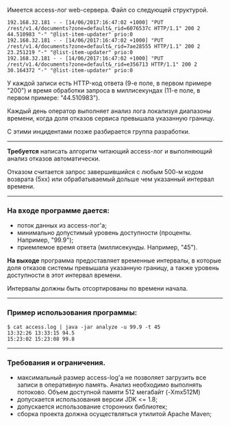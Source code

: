 Имеется access-лог web-сервера. Файл со следующей структурой.
````
192.168.32.181 - - [14/06/2017:16:47:02 +1000] "PUT /rest/v1.4/documents?zone=default&_rid=6076537c HTTP/1.1" 200 2 44.510983 "-" "@list-item-updater" prio:0
192.168.32.181 - - [14/06/2017:16:47:02 +1000] "PUT /rest/v1.4/documents?zone=default&_rid=7ae28555 HTTP/1.1" 200 2 23.251219 "-" "@list-item-updater" prio:0
192.168.32.181 - - [14/06/2017:16:47:02 +1000] "PUT /rest/v1.4/documents?zone=default&_rid=e356713 HTTP/1.1" 200 2 30.164372 "-" "@list-item-updater" prio:0
````

У каждой записи есть HTTP-код ответа (9-е поле, в первом примере "200") и время обработки запроса в миллисекундах (11-е поле, в первом примере: "44.510983").

Каждый день оператор выполняет анализ лога локализуя диапазоны времени, когда доля отказов сервиса превышала указанную границу. 

С этими инцидентами позже разбирается группа разработки.

___

**Требуется** написать алгоритм читающий access-лог и выполняющий анализ отказов автоматически.

Отказом считается запрос завершившийся с любым 500-м кодом возврата (5xx) или обрабатываемый дольше чем указанный интервал времени.

___

### На входе программе дается:

* поток данных из access-лог'а;
* минимально допустимый уровень доступности (проценты. Например, "99.9");
* приемлемое время ответа (миллисекунды. Например, "45").

**На выходе** программа предоставляет временные интервалы, в которые доля отказов системы превышала указанную границу, а также уровень доступности в этот интервал времени. 

Интервалы должны быть отсортированы по времени начала.

___

### Пример использования программы:

````
$ cat access.log | java -jar analyze -u 99.9 -t 45
13:32:26 13:33:15 94.5
15:23:02 15:23:08 99.8
````

___

### Требования и ограничения.

* максимальный размер access-log'а не позволяет загрузить все записи в оперативную память. Анализ необходимо выполнять потоково. Объем доступной памяти 512 мегабайт (-Xmx512M)
* допускается использования версии JDK <= 1.8;
* допускается использование сторонних библиотек;
* сборка проекта должна осуществляться утилитой Apache Maven;
